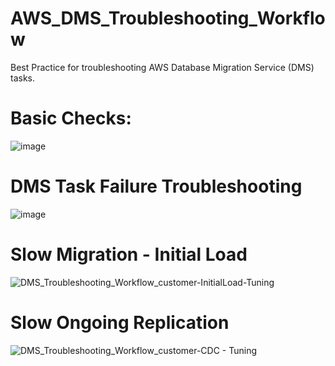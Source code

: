 # AWS_DMS_Troubleshooting_Workflow
Best Practice for troubleshooting AWS Database Migration Service (DMS) tasks.

# Basic Checks:

![image](https://user-images.githubusercontent.com/82545117/163823421-cc8c1779-398c-4147-beec-0a5fa78b1cbd.png)


# DMS Task Failure Troubleshooting

![image](https://user-images.githubusercontent.com/82545117/163823525-87e842d1-8661-449d-bd43-ee5cde1f025d.png)

# Slow Migration - Initial Load

![DMS_Troubleshooting_Workflow_customer-InitialLoad-Tuning](https://user-images.githubusercontent.com/82545117/163832360-61848848-3644-4ccc-89d1-cb83ee87dfa8.jpg)

# Slow Ongoing Replication

![DMS_Troubleshooting_Workflow_customer-CDC - Tuning](https://user-images.githubusercontent.com/82545117/163832403-37105132-58dd-431b-99d4-1f1c973fe5e1.jpg)
